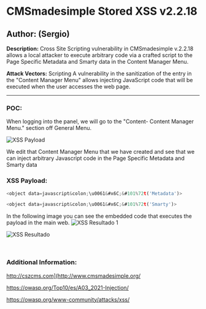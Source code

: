 # CMSmadesimple Stored XSS v2.2.18

## Author: (Sergio)

**Description:** Cross Site Scripting vulnerability in CMSmadesimple v.2.2.18 allows a local attacker to execute arbitrary code via a crafted script to the Page Specific Metadata and Smarty data in the Content Manager Menu.

**Attack Vectors:** Scripting A vulnerability in the sanitization of the entry in the "Content Manager Menu" allows injecting JavaScript code that will be executed when the user accesses the web page.

---

### POC:


When logging into the panel, we will go to the "Content- Content Manager Menu." section off General Menu.

![XSS Payload](https://github.com/sromanhu/CMSmadesimple-Stored-XSS----Content-Manager/assets/87250597/96847290-5472-4850-b627-ed23462522db)




We edit that Content Manager Menu that we have created and see that we can inject arbitrary Javascript code in the Page Specific Metadata and Smarty data


### XSS Payload:

```js
<object data=javascript&colon;\u0061&#x6C;&#101%72t('Metadata')>
```

```js
<object data=javascript&colon;\u0061&#x6C;&#101%72t('Smarty')>
```

In the following image you can see the embedded code that executes the payload in the main web.
![XSS Resultado 1](https://github.com/sromanhu/CMSmadesimple-Stored-XSS----Content-Manager/assets/87250597/aacd52d6-3f8c-4c7a-8440-8212a3f680b8)


![XSS Resultado](https://github.com/sromanhu/CMSmadesimple-Stored-XSS----Content-Manager/assets/87250597/2c8b6120-3d6b-4847-8c1a-ce73686601d1)



</br>

### Additional Information:
http://cszcms.com](http://www.cmsmadesimple.org/

https://owasp.org/Top10/es/A03_2021-Injection/

https://owasp.org/www-community/attacks/xss/

